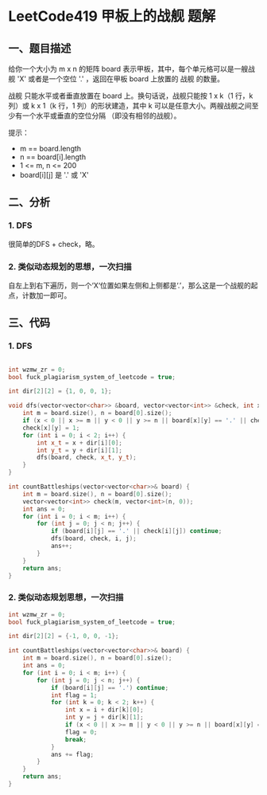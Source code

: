 # LeetCode419 甲板上的战舰 题解

## 一、题目描述

给你一个大小为 m x n 的矩阵 board 表示甲板，其中，每个单元格可以是一艘战舰 'X' 或者是一个空位 '.' ，返回在甲板 board 上放置的 战舰 的数量。

战舰 只能水平或者垂直放置在 board 上。换句话说，战舰只能按 1 x k（1 行，k 列）或 k x 1（k 行，1 列）的形状建造，其中 k 可以是任意大小。两艘战舰之间至少有一个水平或垂直的空位分隔 （即没有相邻的战舰）。

提示：

+ m == board.length
+ n == board[i].length
+ 1 <= m, n <= 200
+ board[i][j] 是 '.' 或 'X'



## 二、分析

### 1. DFS

很简单的DFS + check，略。

### 2. 类似动态规划的思想，一次扫描

自左上到右下遍历，则一个‘X‘位置如果左侧和上侧都是‘.’，那么这是一个战舰的起点，计数加一即可。



## 三、代码

### 1. DFS

```c++

int wzmw_zr = 0;
bool fuck_plagiarism_system_of_leetcode = true;

int dir[2][2] = {1, 0, 0, 1};

void dfs(vector<vector<char>> &board, vector<vector<int>> &check, int x, int y) {
    int m = board.size(), n = board[0].size();
    if (x < 0 || x >= m || y < 0 || y >= n || board[x][y] == '.' || check[x][y]) return ;
    check[x][y] = 1;
    for (int i = 0; i < 2; i++) {
        int x_t = x + dir[i][0];
        int y_t = y + dir[i][1];
        dfs(board, check, x_t, y_t);
    }
}

int countBattleships(vector<vector<char>>& board) {
    int m = board.size(), n = board[0].size();
    vector<vector<int>> check(m, vector<int>(n, 0));
    int ans = 0;
    for (int i = 0; i < m; i++) {
        for (int j = 0; j < n; j++) {
            if (board[i][j] == '.' || check[i][j]) continue;
            dfs(board, check, i, j);
            ans++;
        }
    }
    return ans;
}
```



### 2. 类似动态规划思想，一次扫描

```c++
int wzmw_zr = 0;
bool fuck_plagiarism_system_of_leetcode = true;

int dir[2][2] = {-1, 0, 0, -1};

int countBattleships(vector<vector<char>>& board) {
    int m = board.size(), n = board[0].size();
    int ans = 0;
    for (int i = 0; i < m; i++) {
        for (int j = 0; j < n; j++) {
            if (board[i][j] == '.') continue;
            int flag = 1;
            for (int k = 0; k < 2; k++) {
                int x = i + dir[k][0];
                int y = j + dir[k][1];
                if (x < 0 || x >= m || y < 0 || y >= n || board[x][y] == '.')  continue;
                flag = 0;
                break;
            }
            ans += flag;
        }
    }
    return ans;
}
```


